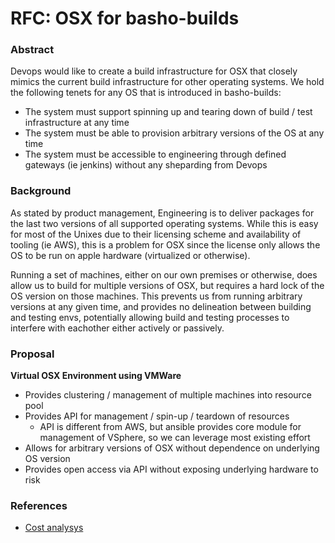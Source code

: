 # RFC: OSX for basho-builds

### Abstract

Devops would like to create a build infrastructure for OSX that closely mimics the current build infrastructure for other operating systems. We hold the following tenets for any OS that is introduced in basho-builds:
* The system must support spinning up and tearing down of build / test infrastructure at any time
* The system must be able to provision arbitrary versions of the OS at any time
* The system must be accessible to engineering through defined gateways (ie jenkins) without any sheparding from Devops

### Background

As stated by product management, Engineering is to deliver packages for the last two versions of all supported operating systems. While this is easy for most of the Unixes due to their licensing scheme and availability of tooling (ie AWS), this is a problem for OSX since the license only allows the OS to be run on apple hardware (virtualized or otherwise).

Running a set of machines, either on our own premises or otherwise, does allow us to build for multiple versions of OSX, but requires a hard lock of the OS version on those machines. This prevents us from running arbitrary versions at any given time, and provides no delineation between building and testing envs, potentially allowing build and testing processes to interfere with eachother either actively or passively. 

### Proposal

**Virtual OSX Environment using VMWare**
* Provides clustering / management of multiple machines into resource pool
* Provides API for management / spin-up / teardown of resources
  * API is different from AWS, but ansible provides core module for management of VSphere, so we can leverage most existing effort
* Allows for arbitrary versions of OSX without dependence on underlying OS version
* Provides open access via API without exposing underlying hardware to risk

### References
* [Cost analysys](https://docs.google.com/spreadsheets/d/1mw6XG23dnbstsTBAMBoQc1FCKkT98cSa79thvmg89CI/edit#gid=0)
